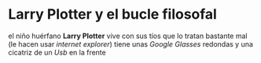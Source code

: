 # Larry Plotter y el bucle filosofal

el niño huérfano **Larry Plotter** vive con sus tíos que lo tratan bastante mal (le hacen usar *internet explorer*)
tiene unas *Google Glasses* redondas y una cicatriz de un *Usb* en la frente
